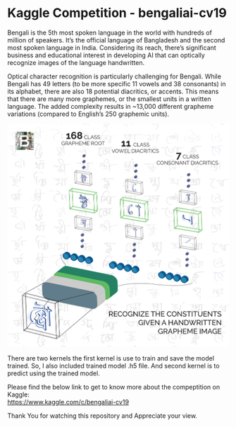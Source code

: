 # Kaggle Competition - bengaliai-cv19

Bengali is the 5th most spoken language in the world with hundreds of million of speakers. It’s the official language of Bangladesh and the second most spoken language in India. Considering its reach, there’s significant business and educational interest in developing AI that can optically recognize images of the language handwritten.  

Optical character recognition is particularly challenging for Bengali. While Bengali has 49 letters (to be more specific 11 vowels and 38 consonants) in its alphabet, there are also 18 potential diacritics, or accents. This means that there are many more graphemes, or the smallest units in a written language. The added complexity results in ~13,000 different grapheme variations (compared to English’s 250 graphemic units).  

![](bengaliai-cv19.png)

There are two kernels the first kernel is use to train and save the model trained. So, I also included trained model .h5 file.
And second kernel is to predict using the trained model.  
  
Please find the below link to get to know more about the compeptition on Kaggle:  
https://www.kaggle.com/c/bengaliai-cv19  

Thank You for watching this repository and Appreciate your view.
